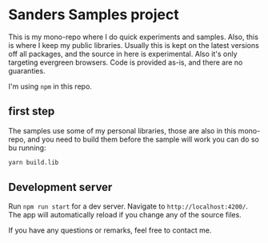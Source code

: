 # Sanders Samples project

This is my mono-repo where I do quick experiments and samples. Also, this is where I keep my public libraries. Usually this is kept on the latest versions off all packages, and the source in here is experimental. Also it's only targeting evergreen browsers.
Code is provided as-is, and there are no guaranties.

I'm using `npm` in this repo.

## first step

The samples use some of my personal libraries, those are also in this mono-repo, and you need to build them before the sample will work
you can do so bu running:

```bash
yarn build.lib
```

## Development server

Run `npm run start` for a dev server. Navigate to `http://localhost:4200/`. The app will automatically reload if you change any of the source files.

If you have any questions or remarks, feel free to contact me.
